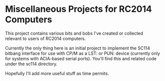 # Miscellaneous Projects for RC2014 Computers

This project contains various bits and bobs I've created or collected relevant to users of RC2014 computers.

Currently the only thing here is an initial project to implement the SC114 bitbang interface for use with CP/M as a LST: or PUN: device (currently only for systems with ACIA-based serial ports). You'll find this and related code under the sc114 directory.

Hopefully I'll add more useful stuff as time permits.
